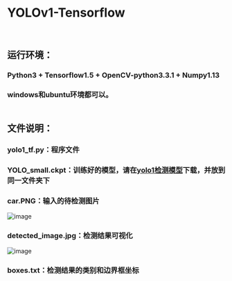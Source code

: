 # YOLOv1-Tensorflow<br><br>
## 运行环境：<br>
### Python3 + Tensorflow1.5 + OpenCV-python3.3.1 + Numpy1.13<br>
### windows和ubuntu环境都可以。<br><br>
## 文件说明：<br>
### yolo1_tf.py：程序文件<br>
### YOLO_small.ckpt：训练好的模型，请在[yolo1检测模型](https://pan.baidu.com/s/1mhE0WL6errno=0&errmsg=Auth%20Login%20Sucess&&bduss=&ssnerror=0&traceid=)下载，并放到同一文件夹下<br>
### car.PNG：输入的待检测图片<br>
![image](https://github.com/Cola-Chen/YOLOv1-Tensorflow/blob/master/car.PNG)<br>
### detected_image.jpg：检测结果可视化<br>
![image](https://github.com/Cola-Chen/YOLOv1-Tensorflow/blob/master/detected_image.jpg)<br>
### boxes.txt：检测结果的类别和边界框坐标
